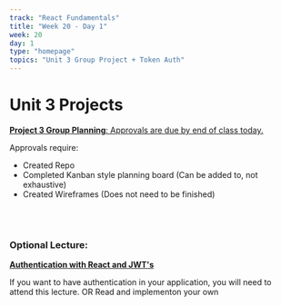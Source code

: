 ```yaml
---
track: "React Fundamentals"
title: "Week 20 - Day 1"
week: 20
day: 1
type: "homepage"
topics: "Unit 3 Group Project + Token Auth"
---
```



# Unit 3 Projects

[**Project 3 Group Planning**: Approvals are due by end of class today.](/unit-projects/unit-three-project-requirements)

Approvals require:

- Created Repo
- Completed Kanban style planning board (Can be added to, not exhaustive)
- Created Wireframes (Does not need to be finished)

<br><br>

### Optional Lecture:

[**Authentication with React and JWT's**](/react-fundamentals/week-20/day-1/lecture-materials/token-based-auth-with-react-and-jwts)

If you want to have authentication in your application, you will need to attend this lecture. OR Read and implementon your own